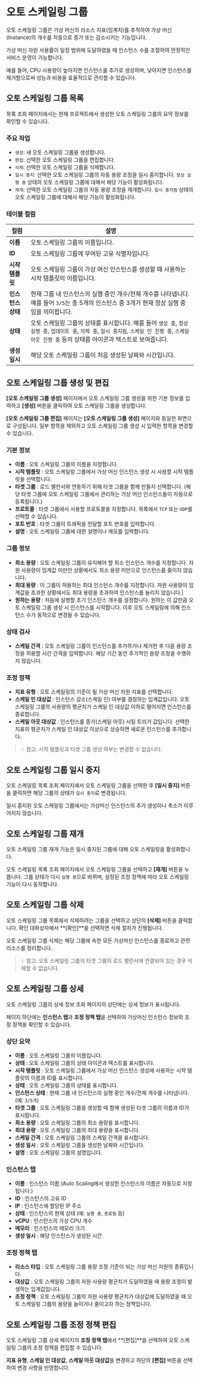 # 오토 스케일링 그룹

오토 스케일링 그룹은 가상 머신의 리소스 지표(임계치)를 추적하여 가상 머신(Instance)의 개수를 자동으로 증가 또는 감소시키는 기능입니다.

가상 머신 자원 사용률이 일정 범위에 도달하였을 때 인스턴스 수를 조절하여 안정적인 서비스 운영이 가능합니다.

예를 들어, CPU 사용량이 높아지면 인스턴스를 추가로 생성하며, 낮아지면 인스턴스를 제거함으로써 성능과 비용을 효율적으로 관리할 수 있습니다.

## 오토 스케일링 그룹 목록

목록 조회 페이지에서는 현재 프로젝트에서 생성한 오토 스케일링 그룹의 요약 정보를 확인할 수 있습니다.

### 주요 작업

- `생성`: 새 오토 스케일링 그룹을 생성합니다.
- `편집`: 선택한 오토 스케일링 그룹을 편집합니다.
- `삭제`: 선택한 오토 스케일링 그룹을 삭제합니다.
- `일시 중지`: 선택한 오토 스케일링 그룹의 자동 용량 조정을 일시 중지합니다. `정상 실행 중` 상태의 오토 스케일링 그룹에 대해서 해당 기능이 활성화됩니다.
- `재개`: 선택한 오토 스케일링 그룹의 자동 용량 조정을 재개합니다. `일시 중지됨` 상태의 오토 스케일링 그룹에 대해서 해당 기능이 활성화됩니다.

### 테이블 컬럼

| 컬럼 | 설명 |
| --- | --- |
| **이름** | 오토 스케일링 그룹의 이름입니다. |
| **ID** | 오토 스케일링 그룹에 부여된 고유 식별자입니다. |
| **시작 템플릿** | 오토 스케일링 그룹이 가상 머신 인스턴스를 생성할 때 사용하는 시작 템플릿의 이름입니다. |
| **인스턴스 상태** | 현재 그룹 내 인스턴스의 실행 중인 개수/전체 개수를 나타냅니다. 예를 들어 `3/5`는 총 5개의 인스턴스 중 3개가 현재 정상 실행 중임을 의미합니다. |
| **상태** | 오토 스케일링 그룹의 상태를 표시합니다. 예를 들어 `생성 중`, `정상 실행 중`, `업데이트 중`, `삭제 중`, `일시 중지됨`, `스케일 인 진행 중`, `스케일 아웃 진행 중` 등의 상태를 아이콘과 텍스트로 보여줍니다. |
| **생성 일시** | 해당 오토 스케일링 그룹이 처음 생성된 날짜와 시간입니다. |

## 오토 스케일링 그룹 생성 및 편집

**[오토 스케일링 그룹 생성]** 페이지에서 오토 스케일링 그룹 생성을 위한 기본 정보를 입력하고 **[생성]** 버튼을 클릭하여 오토 스케일링 그룹을 생성합니다.

**[오토 스케일링 그룹 편집]** 페이지는 **[오토 스케일링 그룹 생성]** 페이지와 동일한 화면으로 구성됩니다. 일부 항목을 제외하고 오토 스케일링 그룹 생성 시 입력한 항목을 변경할 수 있습니다.

### 기본 정보
- **이름** : 오토 스케일링 그룹의 이름을 지정합니다.
- **시작 템플릿** : 오토 스케일링 그룹에서 가상 머신 인스턴스 생성 시 사용할 시작 템플릿을 선택합니다.
- **타겟 그룹** : 로드 밸런서와 연동하기 위해 타겟 그룹을 함께 만들지 선택합니다. (해당 타겟 그룹에 오토 스케일링 그룹에서 관리하는 가상 머신 인스턴스들이 자동으로 등록됩니다.)
- **프로토콜** : 타겟 그룹에서 사용할 프로토콜을 지정합니다. 목록에서 `TCP` 또는 `UDP`를 선택할 수 있습니다.
- **포트 번호** : 타겟 그룹이 트래픽을 전달할 포트 번호를 입력합니다.
- **설명** : 오토 스케일링 그룹에 대한 설명이나 메모를 입력합니다.

### 그룹 정보
- **최소 용량** : 오토 스케일링 그룹이 유지해야 할 최소 인스턴스 개수를 지정합니다. 자원 사용량이 임계값 미만인 상황에서도 최소 용량 미만으로 인스턴스를 줄이지 않습니다.
- **최대 용량** : 이 그룹이 허용하는 최대 인스턴스 개수를 지정합니다. 자원 사용량이 임계값을 초과한 상황에서도 최대 용량을 초과하여 인스턴스를 늘리지 않습니다.|
- **원하는 용량** : 처음에 실행할 초기 인스턴스 개수를 설정합니다. 원하는 이 값만큼 오토 스케일링 그룹 생성 시 인스턴스를 시작합니다. 이후 오토 스케일링에 의해 인스턴스 수가 동적으로 변경될 수 있습니다.

### 상태 검사
- **스케일 간격** : 오토 스케일링 그룹이 인스턴스를 추가하거나 제거한 후 다음 용량 조정을 허용할 시간 간격을 입력합니다. 해당 기간 동안 추가적인 용량 조정을 수행하지 않습니다.

### 조정 정책
- **지표 유형** : 오토 스케일링의 기준이 될 가상 머신 자원 지표를 선택합니다.
- **스케일 인 대상값** : 인스턴스 감소(스케일 인) 여부를 결정하는 임계값입니다. 오토 스케일링 그룹의 사용량의 평균치가 스케일 인 대상값 이하로 떨어지면 인스턴스를 종료합니다.
- **스케일 아웃 대상값** : 인스턴스를 증가(스케일 아웃) 시킬 트리거 값입니다. 선택한 지표의 평균치가 스케일 인 대상값 이상으로 상승하면 새로운 인스턴스를 추가합니다.

> 💡 참고: 시작 템플릿과 타겟 그룹 생성 여부는 변경할 수 없습니다.

## 오토 스케일링 그룹 일시 중지

오토 스케일링 목록 조회 페이지에서 오토 스케일링 그룹을 선택한 후 **[일시 중지]** 버튼을 클릭하면 해당 그룹의 상태가 `일시 중지`로 변경됩니다.

일시 중지된 오토 스케일링 그룹에서는 가상머신 인스턴스의 추가 생성이나 축소가 이루어지지 않습니다.

## 오토 스케일링 그룹 재개

오토 스케일링 그룹 재개 기능은 일시 중지된 그룹에 대해 오토 스케일링을 활성화합니다.

오토 스케일링 목록 조회 페이지에서 오토 스케일링 그룹을 선택하고 **[재개]** 버튼을 누릅니다. 그룹 상태가 다시 `실행 중`으로 바뀌며, 설정된 조정 정책에 따라 오토 스케일링 기능이 다시 동작합니다.

## 오토 스케일링 그룹 삭제

오토 스케일링 그룹 목록에서 삭제하려는 그룹을 선택하고 상단의 **[삭제]** 버튼을 클릭합니다. 확인 대화상자에서 **[확인]**을 선택하면 삭제 절차가 진행됩니다.

오토 스케일링 그룹 삭제는 해당 그룹에 속한 모든 가상머신 인스턴스를 종료하고 관련 리소스를 정리합니다.

> 💡 참고: 오토 스케일링 그룹의 타겟 그룹이 로드 밸런서에 연결되어 있는 경우 삭제할 수 없습니다.

## 오토 스케일링 그룹 상세

오토 스케일링 그룹의 상세 정보 조회 페이지의 상단에는 상세 정보가 표시됩니다. 

페이지 하단에는 **인스턴스 탭**과 **조정 정책 탭**을 선택하여 가상머신 인스턴스 정보와 조정 정책을 확인할 수 있습니다.

### 상단 요약

- **이름** : 오토 스케일링 그룹의 이름입니다.
- **상태** : 오토 스케일링 그룹의 상태 아이콘과 텍스트를 표시합니다.
- **시작 템플릿** : 오토 스케일링 그룹에서 가상 머신 인스턴스 생성에 사용하는 시작 템플릿의 이름과 ID를 표시합니다.
- **상태** : 오토 스케일링 그룹의 상태를 표시합니다.
- **인스턴스 상태** : 현재 그룹 내 인스턴스의 실행 중인 개수/전체 개수를 나타냅니다. (예: `3/5개`)
- **타겟 그룹** : 오토 스케일링 그룹을 생성할 때 함께 생성된 타겟 그룹의 이름과 ID가 표시됩니다.
- **최소 용량** : 오토 스케일링 그룹의 최소 용량을 표시합니다.
- **최대 용량** : 오토 스케일링 그룹의 최대 용량을 표시합니다.
- **스케일 간격** : 오토 스케일링 그룹의 스케일 간격을 표시합니다.
- **생성 일시** : 오토 스케일링 그룹을 생성한 날짜와 시간입니다.
- **설명** : 오토 스케일링 그룹의 설명입니다.

### 인스턴스 탭

- **이름** : 인스턴스 이름 (Auto Scaling에서 생성한 인스턴스의 이름은 자동으로 지정됩니다.)
- **ID** : 인스턴스의 고유 ID
- **IP** : 인스턴스에 할당된 IP 주소
- **상태** : 인스턴스의 현재 상태 (예: `실행 중`, `종료됨` 등)
- **vCPU** : 인스턴스의 가상 CPU 개수
- **메모리** : 인스턴스의 메모리 크기
- **생성 일시** : 해당 인스턴스가 생성된 시간

### 조정 정책 탭

- **리소스 타입** : 오토 스케일링 그룹 용량 조정 기준이 되는 가상 머신 자원의 종류입니다.
- **대상값** : 오토 스케일링 그룹의 자원 사용량 평균치가 도달하였을 때 용량 조정이 발생하는 임계값입니다.
- **조정 정책** : 오토 스케일링 그룹의 자원 사용량 평균치가 대상값에 도달하였을 때 오토 스케일링 그룹의 용량을 늘이거나 줄이고자 하는 정책입니다.

## 오토 스케일링 그룹 조정 정책 편집

오토 스케일링 그룹 상세 페이지의 **조정 정책 탭**에서 **[편집]**을 선택하여 오토 스케일링 그룹의 조정 정책을 편집할 수 있습니다.

**지표 유형**, **스케일 인 대상값**, **스케일 아웃 대상값**을 변경하고 하단의 **[편집]** 버튼을 선택하여 변경 사항을 반영합니다.